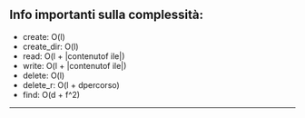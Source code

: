 Info importanti sulla complessità:
---
- create: O(l)
- create_dir: O(l)
- read: O(l + |contenutof ile|)
- write: O(l + |contenutof ile|)
- delete: O(l)
- delete_r: O(l + dpercorso)
- find: O(d + f^2)
---

